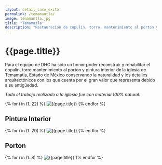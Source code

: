 ```yaml
---
layout: detail_caso_exito
permalink: /temamantla/
image: temamantla.jpg
title: "Temamatla"
description: "Restauración de copulin, torre, mantenimiento al porton y pintura interior de la iglesia de Temamatla, Estado de México..."
---
```


<div class="container-fluid mt-3 pb-3">
    <div class="container bg-white">
        <div class="p-5 ">
            <h1 class="cnt-title">{{page.title}}</h1>
            <p>
                Para el equipo de DHC ha sido un honor poder reconstruir y rehabilitar el copulin, torre,mantenimiento al porton y pintura interior de la iglesia de Temamatla, Estado de México conservando la naturalidad y los detalles arquitectónicos con los que cuenta por el gran valor que representa debido a su antigüedad.
            </p>
            <p class="text-inportant-resalt">
                <em>Todo el trabajo realizado a la iglesia fue con material 100% natural.</em>
            </p>
        </div>
        <div id="gallery" class="container-gallery">
            {% for i in (1..22) %}
            <img alt="{{page.title}}" src="/assets/images/gallerys/temamantla/temamantla/thumbnail/{{i}}.jpg"
                data-image="/assets/images/gallerys/temamantla/temamantla/{{i}}.jpg" data-description="{{page.title}}">
            {% endfor %}
        </div>
        <h2 class="separador-gallery"><span>Pintura Interior</span></h2>
        <div id="gallery-1" class="container-gallery">
            {% for i in (1..20) %}
            <img alt="{{page.title}}" src="/assets/images/gallerys/temamantla/pintura-interior/thumbnail/{{i}}.jpg"
            data-image="/assets/images/gallerys/temamantla/pintura-interior/{{i}}.jpg" data-description="{{page.title}}">
            {% endfor %}
        </div>
        <h2 class="separador-gallery"><span>Porton</span></h2>
        <div id="gallery-2" class="container-gallery">
            {% for i in (1..8) %}
            <img alt="{{page.title}}" src="/assets/images/gallerys/temamantla/porton/thumbnail/{{i}}.jpg"
            data-image="/assets/images/gallerys/temamantla/porton/{{i}}.jpg" data-description="{{page.title}}">
            {% endfor %}
        </div>
    </div>
</div>
